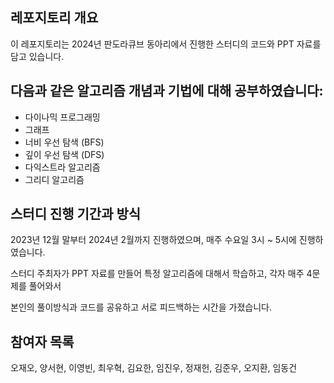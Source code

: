## 레포지토리 개요
이 레포지토리는 2024년 판도라큐브 동아리에서 진행한 스터디의 코드와 PPT 자료를 담고 있습니다.

## 다음과 같은 알고리즘 개념과 기법에 대해 공부하였습니다:
- 다이나믹 프로그래밍
- 그래프
- 너비 우선 탐색 (BFS)
- 깊이 우선 탐색 (DFS)
- 다익스트라 알고리즘
- 그리디 알고리즘

## 스터디 진행 기간과 방식
2023년 12월 말부터 2024년 2월까지 진행하였으며, 매주 수요일 3시 ~ 5시에 진행하였습니다.

스터디 주최자가 PPT 자료를 만들어 특정 알고리즘에 대해서 학습하고, 각자 매주 4문제를 풀어와서

본인의 풀이방식과 코드를 공유하고 서로 피드백하는 시간을 가졌습니다.

## 참여자 목록
오재오, 양서현, 이영빈, 최우혁, 김요한, 임진우, 정재헌, 김준우, 오지환, 임동건
